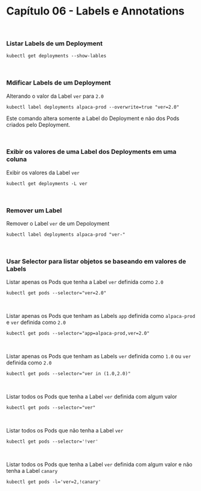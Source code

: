# Capítulo 06 - Labels e Annotations

<br>

### Listar Labels de um Deployment

```shell
kubectl get deployments --show-lables
```

<br>

### Mdificar Labels de um Deployment

Alterando o valor da Label `ver` para `2.0`

```shell
kubectl label deployments alpaca-prod --overwrite=true "ver=2.0" 
```
Este comando altera somente a Label do Deployment e não dos Pods criados pelo Deployment.

<br>

### Exibir os valores de uma Label dos Deployments em uma coluna

Exibir os valores da Label `ver`

```shell
kubectl get deployments -L ver 
```

<br>

### Remover um Label

Remover o Label `ver` de um Depoloyment

```shell
kubectl label deployments alpaca-prod "ver-"
```

<br>

### Usar Selector para listar objetos se baseando em valores de Labels

Listar apenas os Pods que tenha a Label `ver` definida como `2.0`

```shell
kubectl get pods --selector="ver=2.0"
```

<br>

Listar apenas os Pods que tenham as Labels `app` definida como `alpaca-prod` e `ver` definida como `2.0` 

```shell
kubectl get pods --selector="app=alpaca-prod,ver=2.0"
```

<br>

Listar apenas os Pods que tenham as Labels `ver` definida como `1.0` ou `ver` definida como `2.0` 

```shell
kubectl get pods --selector="ver in (1.0,2.0)"
```

<br>

Listar todos os Pods que tenha a Label `ver` definida com algum valor

```shell
kubectl get pods --selector="ver"
```

<br>

Listar todos os Pods que não tenha a Label `ver` 

```shell
kubectl get pods --selector='!ver'
```

<br>

Listar todos os Pods que tenha a Label `ver` definida com algum valor e não tenha a Label `canary`

```shell
kubectl get pods -l='ver=2,!canary'
```

<br>
